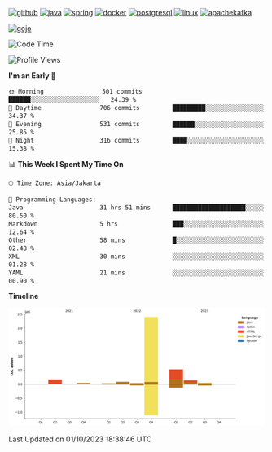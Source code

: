 <!-- [<img src='https://dev.karakun.com/assets/posts/2018-09-16-jc-java-article/3duke_suspects.jpg' alt='java'>](https://github.com/yeahbutstill) -->

[<img src='https://cdn.jsdelivr.net/npm/simple-icons@3.0.1/icons/github.svg' alt='github' height='40'>](https://github.com/yeahbutstill)  [<img src='https://cdn.jsdelivr.net/npm/simple-icons@3.0.1/icons/java.svg' alt='java' height='40'>](rahasia)  [<img src='https://cdn.jsdelivr.net/npm/simple-icons@3.0.1/icons/spring.svg' alt='spring' height='40'>](rahasia)  [<img src='https://cdn.jsdelivr.net/npm/simple-icons@3.0.1/icons/docker.svg' alt='docker' height='40'>](rahasia)  [<img src='https://cdn.jsdelivr.net/npm/simple-icons@3.0.1/icons/postgresql.svg' alt='postgresql' height='40'>](rahasia)  [<img src='https://cdn.jsdelivr.net/npm/simple-icons@3.0.1/icons/linux.svg' alt='linux' height='40'>](rahasia) [<img src='https://cdn.jsdelivr.net/npm/simple-icons@3.0.1/icons/apachekafka.svg' alt='apachekafka' height='40'>](rahasia)

[<img src='https://media.tenor.com/-8-KGI1eU8MAAAAd/jujutsu-kaisen-second-season.gif' alt='gojo'>](https://github.com/yeahbutstill)

<!--START_SECTION:waka-->
![Code Time](http://img.shields.io/badge/Code%20Time-2%2C265%20hrs%2035%20mins-blue)

![Profile Views](http://img.shields.io/badge/Profile%20Views-383-blue)

**I'm an Early 🐤** 

```text
🌞 Morning                501 commits         ██████░░░░░░░░░░░░░░░░░░░   24.39 % 
🌆 Daytime                706 commits         █████████░░░░░░░░░░░░░░░░   34.37 % 
🌃 Evening                531 commits         ██████░░░░░░░░░░░░░░░░░░░   25.85 % 
🌙 Night                  316 commits         ████░░░░░░░░░░░░░░░░░░░░░   15.38 % 
```


📊 **This Week I Spent My Time On** 

```text
🕑︎ Time Zone: Asia/Jakarta

💬 Programming Languages: 
Java                     31 hrs 51 mins      ████████████████████░░░░░   80.50 % 
Markdown                 5 hrs               ███░░░░░░░░░░░░░░░░░░░░░░   12.64 % 
Other                    58 mins             █░░░░░░░░░░░░░░░░░░░░░░░░   02.48 % 
XML                      30 mins             ░░░░░░░░░░░░░░░░░░░░░░░░░   01.28 % 
YAML                     21 mins             ░░░░░░░░░░░░░░░░░░░░░░░░░   00.90 % 
```

**Timeline**

![Lines of Code chart](https://raw.githubusercontent.com/yeahbutstill/yeahbutstill/main/assets/bar_graph.png)


 Last Updated on 01/10/2023 18:38:46 UTC
<!--END_SECTION:waka-->
